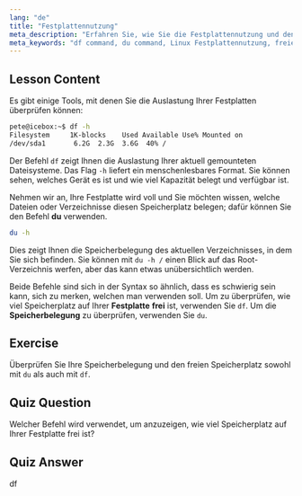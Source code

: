 ```yaml
---
lang: "de"
title: "Festplattennutzung"
meta_description: "Erfahren Sie, wie Sie die Festplattennutzung und den freien Speicherplatz in Linux mit den Befehlen df und du überprüfen. Verstehen Sie deren Unterschiede und wann Sie welchen verwenden sollten. Linux-Festplattenverwaltungstutorial."
meta_keywords: "df command, du command, Linux Festplattennutzung, freien Speicherplatz überprüfen, Linux Tutorial, Linux für Anfänger, Festplattenverwaltung, Linux Anleitung"
---
```


## Lesson Content

Es gibt einige Tools, mit denen Sie die Auslastung Ihrer Festplatten überprüfen können:

```bash
pete@icebox:~$ df -h
Filesystem     1K-blocks    Used Available Use% Mounted on
/dev/sda1       6.2G  2.3G  3.6G  40% /
```

Der Befehl `df` zeigt Ihnen die Auslastung Ihrer aktuell gemounteten Dateisysteme. Das Flag `-h` liefert ein menschenlesbares Format. Sie können sehen, welches Gerät es ist und wie viel Kapazität belegt und verfügbar ist.

Nehmen wir an, Ihre Festplatte wird voll und Sie möchten wissen, welche Dateien oder Verzeichnisse diesen Speicherplatz belegen; dafür können Sie den Befehl **du** verwenden.

```bash
du -h
```

Dies zeigt Ihnen die Speicherbelegung des aktuellen Verzeichnisses, in dem Sie sich befinden. Sie können mit `du -h /` einen Blick auf das Root-Verzeichnis werfen, aber das kann etwas unübersichtlich werden.

Beide Befehle sind sich in der Syntax so ähnlich, dass es schwierig sein kann, sich zu merken, welchen man verwenden soll. Um zu überprüfen, wie viel Speicherplatz auf Ihrer **Festplatte** **frei** ist, verwenden Sie `df`. Um die **Speicherbelegung** zu überprüfen, verwenden Sie `du`.

## Exercise

Überprüfen Sie Ihre Speicherbelegung und den freien Speicherplatz sowohl mit `du` als auch mit `df`.

## Quiz Question

Welcher Befehl wird verwendet, um anzuzeigen, wie viel Speicherplatz auf Ihrer Festplatte frei ist?

## Quiz Answer

df
